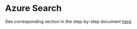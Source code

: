 # Azure Search

See corresponding section in the step-by-step document [here](../Sitecore%20on%20Azure%20PaaS%20services%20-%20Hands-on%20Lab.pdf).